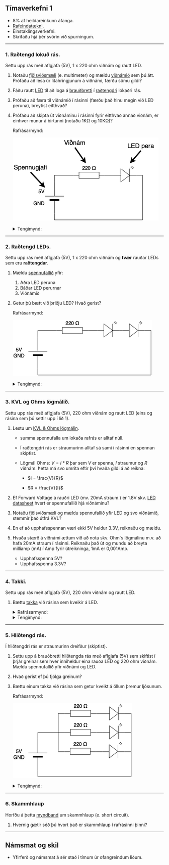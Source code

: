 ## Tímaverkefni 1

- 8% af heildareinkunn áfanga.
- [Rafeindatækni](https://github.com/VESM1VS/afangi/wiki/Rafeindat%C3%A6kni). 
- Einstaklingsverkefni.
- Skrifaðu hjá þér svörin við spurningum.

---

### 1. Raðtengd lokuð rás. 
Settu upp rás með aflgjafa (5V), 1 x 220 ohm viðnám og rautt LED. 

1. Notaðu [fjölsviðsmæli](https://youtu.be/SLkPtmnglOI?t=324) (e. multimeter) og mældu [viðnámið](https://www.instructables.com/Resistors/) sem þú átt. Prófaðu að lesa úr litahringjunum á viðnámi, færðu sömu gildi?
1. Fáðu rautt [LED](https://www.instructables.com/Diodes/) til að loga á [brauðbretti](https://learn.adafruit.com/collins-lab-breadboards-and-perfboards) í [raðtengdri](https://github.com/VESM1VS/AFANGI/blob/main/Myndir/tengingar.jpeg) lokaðri rás. 
1. Prófaðu að færa til viðnámið í rásinni (færðu það hinu megin við LED peruna), breytist eitthvað?
1. Prófaðu að skipta út viðnáminu í rásinni fyrir eitthvað annað viðnám, er einhver munur á birtunni (notaðu 1KΩ og 10KΩ)?

    Rafrásarmynd:

    ![rafrás](https://raw.githubusercontent.com/VESM1VS/AFANGI/main/Myndir/V1_eitt_led_raf.png)

    <details>
    <summary>Tengimynd:</summary>

    ![tengimynd](https://raw.githubusercontent.com/VESM1VS/AFANGI/main/Myndir/V1_eitt_led_fzz.png)
    </details>

---

### 2. Raðtengd LEDs. 
Settu upp rás með aflgjafa (5V), 1 x 220 ohm viðnám og **tvær** rauðar LEDs sem eru **raðtengdar**. 

1. Mældu [spennufallið](https://youtu.be/SLkPtmnglOI?t=160) yfir:  
   1. Aðra LED peruna
   2. Báðar LED perurnar
   3. Viðnámið
1. Getur þú bætt við þriðju LED? Hvað gerist? 

    Rafrásarmynd:

    ![rafrás](https://raw.githubusercontent.com/VESM1VS/AFANGI/main/Myndir/V1_radtenging_raf.png)

    <details>
    <summary>Tengimynd:</summary>

    ![tengimynd](https://raw.githubusercontent.com/VESM1VS/AFANGI/main/Myndir/V1_radtenging_fzz.png)
    </details>

---

### 3. KVL og Ohms lögmálið.  
Settu upp rás með aflgjafa (5V), 220 ohm viðnám og rautt LED (eins og rásina sem þú settir upp í lið 1). 

1. Lestu um [KVL & Ohms lögmálin](https://learn.adafruit.com/all-about-leds/forward-voltage-and-kvl). 
    - summa spennufalla um lokaða rafrás er alltaf núll.
    - Í raðtengdri rás er straumurinn alltaf sá sami í rásinni en spennan skiptist. 
    - Lögmál Ohms: $V = I * R$ þar sem $V$ er spenna, $I$ straumur og $R$ viðnám. Þetta má svo umrita eftir því hvaða gildi á að reikna:
        
        - $I = \frac{V}{R}$

        - $R = \frac{V}{I}$

    
1. Ef Forward Voltage á rauðri LED (mv. 20mA straum.) er 1.8V skv. [LED datasheet](https://learn.adafruit.com/all-about-leds/the-led-datasheet) hvert er spennufallið hjá viðnáminu?
1. Notaðu fjölsviðsmæli og mældu spennufallið yfir LED og svo viðnámið, stemmir það útfrá KVL? 
1. En ef að upphafsspennan væri ekki 5V heldur 3.3V, reiknaðu og mældu.
1. Hvaða stærð á viðnámi ættum við að nota skv. Ohm`s lögmálinu m.v. að hafa 20mA straum í rásinni. Reiknaðu það út og mundu að breyta milliamp (mA) í Amp fyrir útreikninga, 1mA er 0,001Amp. 
    - Upphafsspenna 5V?
    - Upphafsspenna 3.3V?

---

### 4. Takki. 
Settu upp rás með aflgjafa (5V), 220 ohm viðnám og rautt LED. 

1. Bættu [takka](https://www.cuidevices.com/blog/tactile-switches-101#how-to-wire-a-tactile-switch) við rásina sem kveikir á LED. 

    <details>
    <summary>Rafrásarmynd:</summary>

    ![rafrás](https://raw.githubusercontent.com/VESM1VS/AFANGI/main/Myndir/V1_takki_raf.png)
    </details>
    <details>
    <summary>Tengimynd:</summary>

    ![tengimynd](https://raw.githubusercontent.com/VESM1VS/AFANGI/main/Myndir/V1_takki_fzz.png)
    </details>

---

### 5. Hliðtengd rás.

Í hliðtengdri rás er straumurinn dreifður (skiptist).

1. Settu upp á brauðbretti hliðtengda rás með aflgjafa (5V) sem skiftist í þrjár greinar sem hver inniheldur eina rauða LED og 220 ohm viðnám. Mældu spennufallið yfir viðnámi og LED.
1. Hvað gerist ef þú fjölga greinum? 
1. Bættu einum takka við rásina sem getur kveikt á öllum þremur ljósunum.

    Rafrásarmynd:

    ![rafrás](https://raw.githubusercontent.com/VESM1VS/AFANGI/main/Myndir/V1_hlidtenging_raf.png)

    <details>
    <summary>Tengimynd:</summary>

    ![tengimynd](https://raw.githubusercontent.com/VESM1VS/AFANGI/main/Myndir/V1_hlidtenging_fzz.png)
    </details>

---

### 6. Skammhlaup
<!-- góð pæling sem snúa að hliðtengingum og lóðamistökum -->
Horfðu á þetta [myndband](https://www.youtube.com/watch?v=RjdyCXmDtb8&ab_channel=KidovatorsbyGyanLab) um skammhlaup (e. short circuit).
1. Hvernig gætir séð þú hvort það er skammhlaup í rafrásinni þinni?

<!-- 1. Hver er straumurinn í greinunum? Notaðu Ohm`s lögmálið til að finna það út. -->

<!--
#### 5. Pörun. 

Settu upp verklega á brauðbretti einfalt [pörunarspil](https://www.youtube.com/watch?v=OwhoSbvQ1yc&ab_channel=Kutuhal-SundayScienceSchool) með einni "spurningu" og þremur svarmöguleikum. Ef þú velur rangan svarmöguleika þá heyrist í [active buzzer](https://github.com/VESM1VS/AFANGI/blob/main/Myndir/activebuzzer.jpeg) en ef þú velur réttan svarmöguleika þá kemur ljós á LED. Notaðu aflgjafa, brauðbretti, buzzer, viðnám, LED og víra eftir þörfum. Notaðu multimælir til að kanna [tengingar](https://youtu.be/SLkPtmnglOI?t=495).

---
-->



<!-- [myndband](https://www.youtube.com/watch?v=EQtwsWJuUPs&list=PLRIGIzu0Z7KlfGFD6gd0eMX0ozfJyrQL-&index=6&t=0s) -->

---

## Námsmat og skil
- Yfirferð og námsmat á sér stað í tímum úr ofangreindum liðum. 
